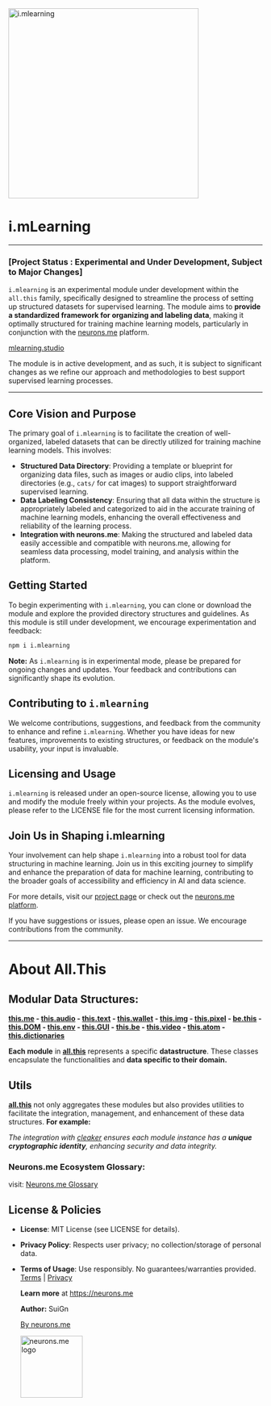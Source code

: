 <img src="https://suign.github.io/assets/imgs/i.mlearning.png" alt="i.mlearning" width="377">

# i.mLearning

-----------

### [Project Status : Experimental and Under Development, Subject to Major Changes]

`i.mlearning` is an experimental module under development within the `all.this` family, specifically designed to streamline the process of setting up structured datasets for supervised learning. The module aims to **provide a standardized framework for organizing and labeling data**, making it optimally structured for training machine learning models, particularly in conjunction with the [neurons.me](https://neurons.me) platform.

[mlearning.studio](https://mlearning.studio)

The module is in active development, and as such, it is subject to significant changes as we refine our approach and methodologies to best support supervised learning processes.

----------

## Core Vision and Purpose
The primary goal of `i.mlearning` is to facilitate the creation of well-organized, labeled datasets that can be directly utilized for training machine learning models. This involves:

- **Structured Data Directory**: Providing a template or blueprint for organizing data files, such as images or audio clips, into labeled directories (e.g., `cats/` for cat images) to support straightforward supervised learning.
- **Data Labeling Consistency**: Ensuring that all data within the structure is appropriately labeled and categorized to aid in the accurate training of machine learning models, enhancing the overall effectiveness and reliability of the learning process.
- **Integration with neurons.me**: Making the structured and labeled data easily accessible and compatible with neurons.me, allowing for seamless data processing, model training, and analysis within the platform.

## Getting Started
To begin experimenting with `i.mlearning`, you can clone or download the module and explore the provided directory structures and guidelines. As this module is still under development, we encourage experimentation and feedback:

```bash
npm i i.mlearning
```

**Note:** As `i.mlearning` is in experimental mode, please be prepared for ongoing changes and updates. Your feedback and contributions can significantly shape its evolution.

## Contributing to `i.mlearning`
We welcome contributions, suggestions, and feedback from the community to enhance and refine `i.mlearning`. Whether you have ideas for new features, improvements to existing structures, or feedback on the module's usability, your input is invaluable.

## Licensing and Usage
`i.mlearning` is released under an open-source license, allowing you to use and modify the module freely within your projects. As the module evolves, please refer to the LICENSE file for the most current licensing information.

## Join Us in Shaping i.mlearning
Your involvement can help shape `i.mlearning` into a robust tool for data structuring in machine learning. Join us in this exciting journey to simplify and enhance the preparation of data for machine learning, contributing to the broader goals of accessibility and efficiency in AI and data science.

For more details, visit our [project page](https://www.neurons.me) or check out the [neurons.me platform](https://www.neurons.me/all-this).

If you have suggestions or issues, please open an issue. We encourage contributions from the community.


----------

# About All.This

## Modular Data Structures:

**[this.me](https://suign.github.io/this.me)  - [this.audio](https://suign.github.io/this.audio) - [this.text](https://suign.github.io/this.text) - [this.wallet](https://suign.github.io/this.wallet) - [this.img](https://suign.github.io/this.img) - [this.pixel](https://suign.github.io/Pixels) - [be.this](https://suign.github.io/be.this) - [this.DOM](https://suign.github.io/this.DOM) - [this.env](https://suign.github.io/this.env/) - [this.GUI](https://suign.github.io/this.GUI) - [this.be](https://suign.github.io/this.be) - [this.video](https://suign.github.io/this.video) - [this.atom](https://suign.github.io/this.atom) - [this.dictionaries](https://suign.github.io/this.dictionaries/)**

**Each module** in **[all.this](https://neurons.me/all-this)** represents a specific **datastructure**. These classes encapsulate the functionalities and **data specific to their domain.**

## **Utils**

**[all.this](https://neurons.me/all-this)** not only aggregates these modules but also provides utilities to facilitate the integration, management, and enhancement of these data structures. **For example:**

*The integration with [cleaker](https://suign.github.io/cleaker/) ensures each module instance has a **unique cryptographic identity**, enhancing security and data integrity.*

### Neurons.me Ecosystem Glossary:

visit: [Neurons.me Glossary](https://suign.github.io/neurons.me/Glossary) 

## License & Policies

- **License**: MIT License (see LICENSE for details).

- **Privacy Policy**: Respects user privacy; no collection/storage of personal data.

- **Terms of Usage**: Use responsibly. No guarantees/warranties provided. [Terms](https://www.neurons.me/terms-of-use) | [Privacy](https://www.neurons.me/privacy-policy)

  **Learn more** at https://neurons.me

  **Author:** SuiGn

  [By neurons.me](https://neurons.me)

  <img src="https://suign.github.io/neurons.me/neurons_logo.png" alt="neurons.me logo" width="123" height="123" style="width123px; height:123px;">
